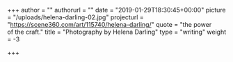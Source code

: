 +++
author = ""
authorurl = ""
date = "2019-01-29T18:30:45+00:00"
picture = "/uploads/helena-darling-02.jpg"
projecturl = "https://scene360.com/art/115740/helena-darling/"
quote = "the power<br/> of the craft."
title = "Photography by Helena Darling"
type = "writing"
weight = -3

+++
